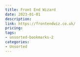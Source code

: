 ```yaml
---
title: Front End Wizard
date: 2023-01-01
description: 
link: https://frontendwiz.co.uk/
pricing: 
tags: 
- unsorted-bookmarks-2 
categories: 
- Unsorted 
---
```


